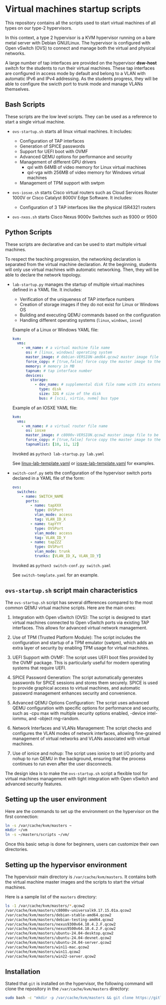 # Virtual machines startup scripts

This repository contains all the scripts used to start virtual machines of all
types on our type-2 hypervisors.

In this context, a type 2 hypervisor is a KVM hypervisor running on a bare metal
server with Debian GNU/Linux. The hypervisor is configured with Open vSwitch
(OVS) to connect and manage both the virtual and physical networks.

A large number of tap interfaces are provided on the hypervisor **dsw-host** switch
for the students to run their virtual machines. These tap interfaces are
configured in access mode by default and belong to a VLAN with automatic IPv6
and IPv4 addressing. As the students progress, they will be able to configure
the swicth port to trunk mode and manage VLANs themselves.

## Bash Scripts

These scripts are the low level scripts. They can be used as a reference to
start a single virtual machine.

- `ovs-startup.sh` starts all linux virtual machines. It includes:

  - Configuration of TAP interfaces
  - Generation of SPICE passwords
  - Support for UEFI boot with OVMF
  - Advanced QEMU options for performance and security
  - Management of different GPU drivers
    - qxl with 64MB of video memory for Linux virtual machines
    - qxl-vga with 256MB of video memory for Windows virtual machines
  - Management of TPM support with swtpm

- `ovs-iosxe.sh` starts Cisco virtual routers such as Cloud Services Router
  1000V or Cisco Catalyst 8000V Edge Software. It includes:

  - Configuration of 3 TAP interfaces like the physical ISR4321 routers

- `ovs-nxos.sh` starts Cisco Nexus 9000v Switches such as 9300 or 9500

## Python Scripts

These scripts are declarative and can be used to start multiple virtual
machines.

To respect the teaching progression, the networking declaration is separated
from the virtual machine declaration. At the beginning, students will only use
virtual machines with automatic networking. Then, they will be able to declare
the network topology.

- `lab-startup.py` manages the startup of multiple virtual machines defined in a YAML file. It includes:

  - Verification of the uniqueness of TAP interface numbers
  - Creation of storage images if they do not exist for Linux or Windows OS
  - Building and executing QEMU commands based on the configuration
  - Handling different operating systems (`linux`, `windows`, `iosxe`)

  Example of a Linux or Windows YAML file:

  ```yaml
  kvm:
    vms:
      - vm_name: # a virtual machine file name
        os: # [linux, windows] operating system
        master_image: # debian-VERSION-amd64.qcow2 master image file to be used
        force_copy: # [true,false] force copy the master image to the VM image
        memory: # memory in MB
        tapnum: # tap interface number
        devices:
          storage:
            - dev_name: # supplemental disk file name with its extension to set format
              type: disk
              size: 32G # size of the disk
              bus: # [scsi, virtio, nvme] bus type
  ```

  Example of an IOSXE YAML file:

  ```yaml
  kvm:
    vms:
      - vm_name: # a virtual router file name
        os: iosxe
        master_image: # c8000v-VERSION.qcow2 master image file to be used
        force_copy: # [true,false] force copy the master image to the VM image
        tapnumlist: [10, 11, 12]
  ```

  Invoked as `python3 lab-startup.py lab.yaml`

  See [linux-lab-template.yaml](scripts/linux-lab-template.yaml) or
  [iosxe-lab-template.yaml](scripts/iosxe-lab-template.yaml) for examples.

- `switch-conf.py` sets the configuration of the hypervisor switch ports
  declared in a YAML file of the form:

  ```yaml
  ovs:
    switches:
      - name: SWITCH_NAME
        ports:
          - name: tapXXX
            type: OVSPort
            vlan_mode: access
            tag: VLAN_ID_X
          - name: tapYYY
            type: OVSPort
            vlan_mode: access
            tag: VLAN_ID_Y
          - name: tapZZZ
            type: OVSPort
            vlan_mode: trunk
            trunks: [VLAN_ID_X, VLAN_ID_Y]
  ```

  Invoked as `python3 switch-conf.py switch.yaml`

  See `switch-template.yaml` for an example.

## `ovs-startup.sh` script main characteristics

The `ovs-startup.sh` script has several differences compared to the most common
QEMU virtual machine scripts. Here are the main ones:

1. Integration with Open vSwitch (OVS):
   The script is designed to start virtual machines connected to Open vSwitch
   ports via existing TAP interfaces. This allows for advanced virtual network
   management.

2. Use of TPM (Trusted Platform Module):
   The script includes the configuration and startup of a TPM emulator (swtpm),
   which adds an extra layer of security by enabling TPM usage for virtual
   machines.

3. UEFI Support with OVMF:
   The script uses UEFI boot files provided by the OVMF package. This is
   particularly useful for modern operating systems that require UEFI.

4. SPICE Password Generation:
   The script automatically generates passwords for SPICE sessions and stores
   them securely. SPICE is used to provide graphical access to virtual
   machines, and automatic password management enhances security and
   convenience.

5. Advanced QEMU Options Configuration:
   The script uses advanced QEMU configuration with specific options for
   performance and security, such as -cpu max with multiple security options
   enabled, -device intel-iommu, and -object rng-random.

6. Network Interfaces and VLANs Management:
   The script checks and configures the VLAN modes of network interfaces,
   allowing fine-grained management of virtual networks and VLANs associated
   with virtual machines.

7. Use of ionice and nohup:
   The script uses ionice to set I/O priority and nohup to run QEMU in the
   background, ensuring that the process continues to run even after the user
   disconnects.

The design idea is to make the `ovs-startup.sh` script a flexible tool for
virtual machines management with tight integration with Open vSwitch and advanced
security features.

## Setting up the user environment

Here are the commands to set up the environment on the hypervisor on the first
connection:

```bash
ln -s /var/cache/kvm/masters ~
mkdir ~/vm
ln -s ~/masters/scripts ~/vm/
```

Once this basic setup is done for beginners, users can customize their own
directories.

## Setting up the hypervisor environment

The hypervisoir main directory is `/var/cache/kvm/masters`. It contains both the
virtual machine master images and the scripts to start the virtual machines.

Here is a sample list of the `masters` directory:

```bash
ls -1 /var/cache/kvm/masters/*.qcow2
/var/cache/kvm/masters/c8000v-universalk9.17.15.01a.qcow2
/var/cache/kvm/masters/debian-stable-amd64.qcow2
/var/cache/kvm/masters/debian-testing-amd64.qcow2
/var/cache/kvm/masters/nexus9300v64.10.4.2.F.qcow2
/var/cache/kvm/masters/nexus9500v64.10.4.2.F.qcow2
/var/cache/kvm/masters/ubuntu-24.04-desktop.qcow2
/var/cache/kvm/masters/ubuntu-24.04-devnet.qcow2
/var/cache/kvm/masters/ubuntu-24.04-server.qcow2
/var/cache/kvm/masters/win11-mac.qcow2
/var/cache/kvm/masters/win11.qcow2
/var/cache/kvm/masters/win22-server.qcow2
```

## Installation

Stated that `git` is installed on the hypervisor, the following command will
clone the repository in the `/var/cache/kvm/masters` directory:

```bash
sudo bash -c "mkdir -p /var/cache/kvm/masters && git clone https://gitlab.inetdoc.net/labs/startup-scripts /var/cache/kvm/masters"
```
